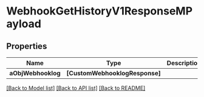 # WebhookGetHistoryV1ResponseMPayload

## Properties
Name | Type | Description | Notes
------------ | ------------- | ------------- | -------------
**aObjWebhooklog** | **[CustomWebhooklogResponse]** |  | 

[[Back to Model list]](../README.md#documentation-for-models) [[Back to API list]](../README.md#documentation-for-api-endpoints) [[Back to README]](../README.md)


